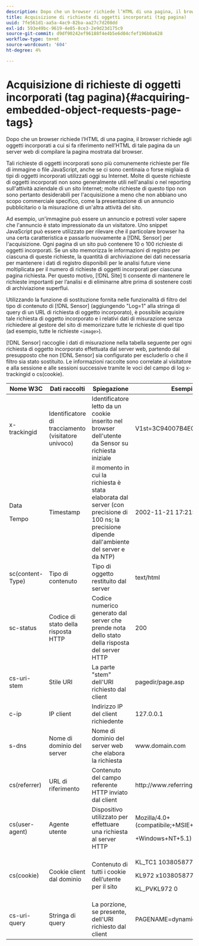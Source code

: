 ```yaml
---
description: Dopo che un browser richiede l’HTML di una pagina, il browser richiede agli oggetti incorporati a cui si fa riferimento nell’HTML di tale pagina da un server web di compilare la pagina mostrata dal browser.
title: Acquisizione di richieste di oggetti incorporati (tag pagina)
uuid: 7fe561d1-aa5a-4ac9-82ba-aa27c7d208dd
exl-id: 593e49bc-9619-4e85-8ce3-2e9d23d175c9
source-git-commit: d9df90242ef96188f4e4b5e6d04cfef196b0a628
workflow-type: tm+mt
source-wordcount: '604'
ht-degree: 4%

---
```


# Acquisizione di richieste di oggetti incorporati (tag pagina){#acquiring-embedded-object-requests-page-tags}

Dopo che un browser richiede l’HTML di una pagina, il browser richiede agli oggetti incorporati a cui si fa riferimento nell’HTML di tale pagina da un server web di compilare la pagina mostrata dal browser.

Tali richieste di oggetti incorporati sono più comunemente richieste per file di immagine o file JavaScript, anche se ci sono centinaia o forse migliaia di tipi di oggetti incorporati utilizzati oggi su Internet. Molte di queste richieste di oggetti incorporati non sono generalmente utili nell&#39;analisi o nel reporting sull&#39;attività aziendale di un sito Internet; molte richieste di questo tipo non sono pertanto desiderabili per l&#39;acquisizione a meno che non abbiano uno scopo commerciale specifico, come la presentazione di un annuncio pubblicitario o la misurazione di un&#39;altra attività del sito.

Ad esempio, un&#39;immagine può essere un annuncio e potresti voler sapere che l&#39;annuncio è stato impressionato da un visitatore. Uno snippet JavaScript può essere utilizzato per rilevare che il particolare browser ha una certa caratteristica e passarlo nuovamente a [!DNL Sensor] per l&#39;acquisizione. Ogni pagina di un sito può contenere 10 o 100 richieste di oggetti incorporati. Se un sito memorizza le informazioni di registro per ciascuna di queste richieste, la quantità di archiviazione dei dati necessaria per mantenere i dati di registro disponibili per le analisi future viene moltiplicata per il numero di richieste di oggetti incorporati per ciascuna pagina richiesta. Per questo motivo, [!DNL Site] ti consente di mantenere le richieste importanti per l’analisi e di eliminarne altre prima di sostenere costi di archiviazione superflui.

Utilizzando la funzione di sostituzione fornita nelle funzionalità di filtro del tipo di contenuto di [!DNL Sensor] (aggiungendo &quot;Log=1&quot; alla stringa di query di un URL di richiesta di oggetto incorporato), è possibile acquisire tale richiesta di oggetto incorporato e i relativi dati di misurazione senza richiedere al gestore del sito di memorizzare tutte le richieste di quel tipo (ad esempio, tutte le richieste `<image>`).

[!DNL Sensor] raccoglie i dati di misurazione nella tabella seguente per ogni richiesta di oggetto incorporato effettuata dal server web, partendo dal presupposto che non  [!DNL Sensor] sia configurato per escluderlo o che il filtro sia stato sostituito. Le informazioni raccolte sono correlate al visitatore e alla sessione e alle sessioni successive tramite le voci del campo di log x-trackingid o cs(cookie).

<table id="table_11BE08A798E743EC8E76F738F0CE5884"> 
 <thead> 
  <tr> 
   <th colname="col1" class="entry"> Nome W3C </th> 
   <th colname="col2" class="entry"> Dati raccolti </th> 
   <th colname="col3" class="entry"> Spiegazione </th> 
   <th colname="col4" class="entry"> Esempio </th> 
  </tr> 
 </thead>
 <tbody> 
  <tr> 
   <td colname="col1"> x-trackingid </td> 
   <td colname="col2"> Identificatore di tracciamento (visitatore univoco) </td> 
   <td colname="col3"> Identificatore letto da un cookie inserito nel browser dell'utente da <span class="wintitle"> Sensor </span> su richiesta iniziale </td> 
   <td colname="col4"> V1st=3C94007B4E01F9C2 </td> 
  </tr> 
  <tr> 
   <td colname="col1"> <p>Data </p> <p>Tempo </p> </td> 
   <td colname="col2"> Timestamp </td> 
   <td colname="col3"> il momento in cui la richiesta è stata elaborata dal server (con precisione di 100 ns; la precisione dipende dall'ambiente del server e da NTP) </td> 
   <td colname="col4"> 2002-11-21 17:21:45.123 </td> 
  </tr> 
  <tr> 
   <td colname="col1"> sc(content-Type) </td> 
   <td colname="col2"> Tipo di contenuto </td> 
   <td colname="col3"> Tipo di oggetto restituito dal server </td> 
   <td colname="col4"> text/html </td> 
  </tr> 
  <tr> 
   <td colname="col1"> sc-status </td> 
   <td colname="col2"> Codice di stato della risposta HTTP </td> 
   <td colname="col3"> Codice numerico generato dal server che prende nota dello stato della risposta del server HTTP </td> 
   <td colname="col4"> 200 </td> 
  </tr> 
  <tr> 
   <td colname="col1"> cs-uri-stem </td> 
   <td colname="col2"> Stile URI </td> 
   <td colname="col3"> La parte "stem" dell'URI richiesto dal client </td> 
   <td colname="col4"> pagedir/page.asp </td> 
  </tr> 
  <tr> 
   <td colname="col1"> c-ip </td> 
   <td colname="col2"> IP client </td> 
   <td colname="col3"> Indirizzo IP del client richiedente </td> 
   <td colname="col4"> 127.0.0.1 </td> 
  </tr> 
  <tr> 
   <td colname="col1"> s-dns </td> 
   <td colname="col2"> Nome di dominio del server </td> 
   <td colname="col3"> Nome di dominio del server web che elabora la richiesta </td> 
   <td colname="col4"> <span class="filepath"> www.domain.com  </span> </td> 
  </tr> 
  <tr> 
   <td colname="col1"> cs(referrer) </td> 
   <td colname="col2"> URL di riferimento </td> 
   <td colname="col3"> Contenuto del campo referente HTTP inviato dal client </td> 
   <td colname="col4"> <span class="filepath"> http://www.referringsite.com  </span> </td> 
  </tr> 
  <tr> 
   <td colname="col1"> cs(user-agent) </td> 
   <td colname="col2"> Agente utente </td> 
   <td colname="col3"> Dispositivo utilizzato per effettuare una richiesta al server HTTP </td> 
   <td colname="col4"> <p>Mozilla/4.0+(compatibile;+MSIE+6.0; </p> <p>+Windows+NT+5.1) </p> </td> 
  </tr> 
  <tr> 
   <td colname="col1"> cs(cookie) </td> 
   <td colname="col2"> Cookie client dal dominio </td> 
   <td colname="col3"> Contenuto di tutti i cookie dell’utente per il sito </td> 
   <td colname="col4"> <p>KL_TC1 1038058778312 </p> <p>KL972 x1038058778312282052 </p> <p>KL_PVKL972 0 </p> </td> 
  </tr> 
  <tr> 
   <td colname="col1"> cs-uri-query </td> 
   <td colname="col2"> Stringa di query </td> 
   <td colname="col3"> La porzione, se presente, dell'URI richiesto dal client </td> 
   <td colname="col4"> PAGENAME=dynamic1&amp;link=3001 </td> 
  </tr> 
 </tbody> 
</table>
